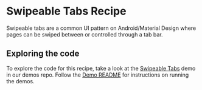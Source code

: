 ---
---

# Swipeable Tabs Recipe

Swipeable tabs are a common UI pattern on Android/Material Design where pages can be swiped between or controlled through a tab bar.

## Exploring the code

To explore the code for this recipe, take a look at the [Swipeable Tabs](https://github.com/ionic-team/ionic-recipe-demos/tree/master/src/components/swipeable-tabs) demo in our demos repo. Follow the [Demo README](https://github.com/ionic-team/ionic-recipe-demos/blob/master/readme.md) for instructions on running the demos.